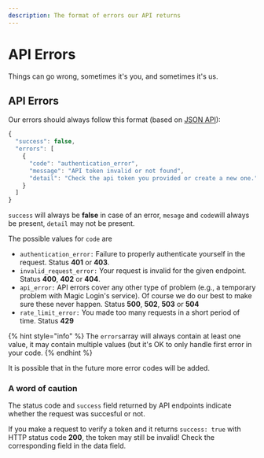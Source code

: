 ```yaml
---
description: The format of errors our API returns
---
```


# API Errors

Things can go wrong, sometimes it's you, and sometimes it's us.

## API Errors

Our errors should always follow this format \(based on [JSON API](https://jsonapi.org/examples/#error-objects)\):

```javascript
{
  "success": false,
  "errors": [
    {
      "code": "authentication_error",
      "message": "API token invalid or not found",
      "detail": "Check the api token you provided or create a new one."
    }
  ]
}
```

`success` will always be **false** in case of an error, `mesage` and `code`will always be present, `detail` may not be present.

The possible values for `code` are

* `authentication_error:` Failure to properly authenticate yourself in the request. Status **401** or **403**.
* `invalid_request_error:` Your request is invalid for the given endpoint. Status **400**, **402** or **404**.
* `api_error:` API errors cover any other type of problem \(e.g., a temporary problem with Magic Login's service\). Of course we do our best to make sure these never happen. Status **500**, **502**, **503** or **504**
* `rate_limit_error:` You made too many requests in a short period of time. Status **429**

{% hint style="info" %}
The `errors`array will always contain at least one value, it may contain multiple values \(but it's OK to only handle first error in your code.
{% endhint %}

It is possible that in the future more error codes will be added.

### **A word of caution**

The status code and `success` field returned by API endpoints indicate whether the request was succesful or not.

If you make a request to verify a token and it returns `success: true` with HTTP status code **200**, the token may still be invalid! Check the corresponding field in the data field.

